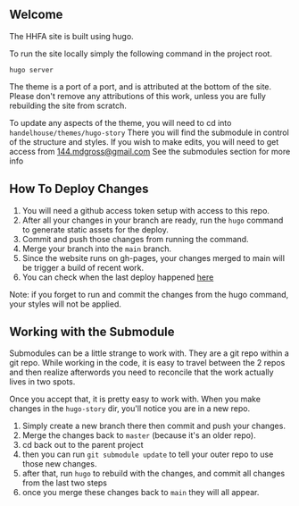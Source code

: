 ## Welcome

The HHFA site is built using hugo.

To run the site locally simply the following command in the project root.

`hugo server`

The theme is a port of a port, and is attributed at the bottom of the site.
Please don't remove any attributions of this work, unless you are fully rebuilding the site from scratch.

To update any aspects of the theme, you will need to cd into `handelhouse/themes/hugo-story`
There you will find the submodule in control of the structure and styles. 
If you wish to make edits, you will need to get access from 144.mdgross@gmail.com
See the submodules section for more info

## How To Deploy Changes

1. You will need a github access token setup with access to this repo. 
2. After all your changes in your branch are ready, run the `hugo` command to generate static assets for the deploy.
3. Commit and push those changes from running the command.
4. Merge your branch into the `main` branch. 
5. Since the website runs on gh-pages, your changes merged to main will be trigger a build of recent work.
6. You can check when the last deploy happened [here](https://github.com/handelhousefoundation/handelhouse/actions/workflows/gh-pages.yml)

Note: if you forget to run and commit the changes from the hugo command, your styles will not be applied.


## Working with the Submodule

Submodules can be a little strange to work with. They are a git repo within a git repo.
While working in the code, it is easy to travel between the 2 repos and then realize afterwords you need to reconcile
that the work actually lives in two spots. 

Once you accept that, it is pretty easy to work with.
When you make changes in the `hugo-story` dir, you'll notice you are in a new repo.

1. Simply create a new branch there then commit and push your changes. 
2. Merge the changes back to `master` (because it's an older repo).
3. cd back out to the parent project
4. then you can run `git submodule update` to tell your outer repo to use those new changes. 
5. after that, run `hugo` to rebuild with the changes, and commit all changes from the last two steps
6. once you merge these changes back to `main` they will all appear.

